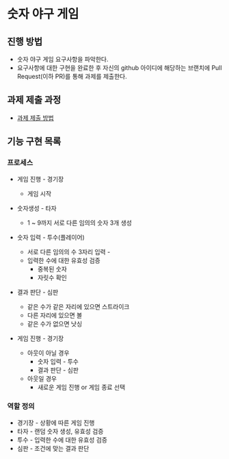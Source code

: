 # 숫자 야구 게임

## 진행 방법

* 숫자 야구 게임 요구사항을 파악한다.
* 요구사항에 대한 구현을 완료한 후 자신의 github 아이디에 해당하는 브랜치에 Pull Request(이하 PR)를 통해 과제를 제출한다.

## 과제 제출 과정

* [과제 제출 방법](https://github.com/next*step/nextstep*docs/tree/master/precourse)

## 기능 구현 목록

### 프로세스

* 게임 진행 - 경기장
    * 게임 시작

* 숫자생성 - 타자
    * 1 ~ 9까지 서로 다른 임의의 숫자 3개 생성

* 숫자 입력 - 투수(플레이어)
    * 서로 다른 임의의 수 3자리 입력 -
    * 입력한 수에 대한 유효성 검증
        * 중복된 숫자
        * 자릿수 확인

* 결과 판단 - 심판
    * 같은 수가 같은 자리에 있으면 스트라이크
    * 다른 자리에 있으면 볼
    * 같은 수가 없으면 낫싱

* 게임 진행 - 경기장
    * 아웃이 아닐 경우
        * 숫자 입력 - 투수
        * 결과 판단 - 심판
    * 아웃일 경우
        * 새로운 게임 진행 or 게임 종료 선택

### 역할 정의

* 경기장 - 상황에 따른 게임 진행
* 타자 - 랜덤 숫자 생성, 유효성 검증
* 투수 - 입력한 수에 대한 유효성 검증
* 심판 - 조건에 맞는 결과 판단